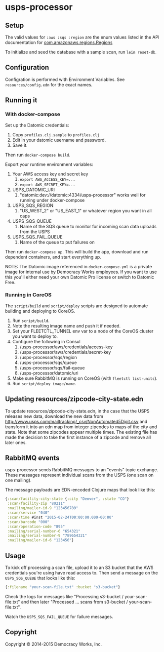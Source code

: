 # usps-processor

## Setup

The valid values for `:aws :sqs :region` are the enum values listed in
the API documentation for
[com.amazonaws.regions.Regions](http://docs.aws.amazon.com/AWSJavaSDK/latest/javadoc/com/amazonaws/regions/Regions.html)

To initialize and seed the database with a sample scan, run `lein
reset-db`.

## Configuration

Configration is performed with Environment Variables. See
`resources/config.edn` for the exact names.

## Running it

### With docker-compose

Set up the Datomic credentials:

1. Copy `profiles.clj.sample` to `profiles.clj`
2. Edit in your datomic username and password.
3. Save it.

Then run `docker-compose build`.

Export your runtime environment variables:

1. Your AWS access key and secret key
    1. `export AWS_ACCESS_KEY=...`
    1. `export AWS_SECRET_KEY=...`
1. USPS_DATOMIC_URI
    1. "datomic:dev://datomic:4334/usps-processor" works well for running under docker-compose
1. USPS_SQS_REGION
    1. "US_WEST_2" or "US_EAST_1" or whatever region you want in all caps
1. USPS_SQS_QUEUE
    1. Name of the SQS queue to monitor for incoming scan data uploads from the USPS
1. USPS_SQS_FAIL_QUEUE
    1. Name of the queue to put failures on

Then run `docker-compose up`.  This will build the app, download and
run dependent containers, and start everything up.

NOTE: The Datomic image referenced in `docker-compose.yml` is a private image for internal use by
Democracy Works employees. If you want to use this you'll either need your own Datomic Pro license
or switch to Datomic Free.

### Running in CoreOS

The `script/build` and `script/deploy` scripts are designed to automate building and deploying to CoreOS.

1. Run `script/build`.
1. Note the resulting image name and push it if needed.
1. Set your FLEETCTL_TUNNEL env var to a node of the CoreOS cluster
   you want to deploy to.
1. Configure the following in Consul
   1. /usps-processor/aws/credentials/access-key
   2. /usps-processor/aws/credentials/secret-key
   3. /usps-processor/sqs/region
   4. /usps-processor/sqs/queue
   5. /usps-processor/sqs/fail-queue
   6. /usps-processor/datomic/uri
1. Make sure RabbitMQ is running on CoreOS (with `fleetctl
   list-units`).
1. Run `script/deploy image/name`.


## Updating resources/zipcode-city-state.edn

To update resources/zipcode-city-state.edn, in the case that the USPS releases new data, download the new data from
http://www.usps.com/mailtracking/_csv/NonAutomated5Digit.csv and transform it into an edn map from integer zipcodes
to maps of the city and state. Note that some zipcodes appear multiple times. The existing file has made the decision
to take the first instance of a zipcode and remove all later ones.

## RabbitMQ events

usps-processor sends RabbitMQ messages to an "events" topic exchange. These
messages represent individual scans from the USPS (one scan on one mailing).

The message payloads are EDN-encoded Clojure maps that look like this:

```clojure
{:scan/facility-city-state {:city "Denver", :state "CO"}
 :scan/facility-zip "80211"
 :mailing/mailer-id-9 "123456789"
 :scan/service "040"
 :scan/time #inst "2015-02-24T00:00:00.000-00:00"
 :scan/barcode "000"
 :scan/operation-code "895"
 :mailing/serial-number-6 "654321"
 :mailing/serial-number-9 "789654321"
 :mailing/mailer-id-6 "123456"}
```

## Usage

To kick off processing a scan file, upload it to an S3 bucket that the AWS credentials you're using have read access to. Then send a message on the `USPS_SQS_QUEUE` that looks like this:

```clojure
{:filename "your-scan-file.txt" :bucket "s3-bucket"}
```

Check the logs for messages like "Processing s3-bucket / your-scan-file.txt" and
then later "Processed ... scans from s3-bucket / your-scan-file.txt".

Watch the `USPS_SQS_FAIL_QUEUE` for failure messages.

## Copyright

Copyright © 2014-2015 Democracy Works, Inc.
